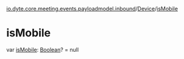 [io.dyte.core.meeting.events.payloadmodel.inbound](../index.md)/[Device](index.md)/[isMobile](is-mobile.md)

# isMobile


var [isMobile](is-mobile.md): [Boolean](https://kotlinlang.org/api/latest/jvm/stdlib/kotlin/-boolean/index.html)? = null
